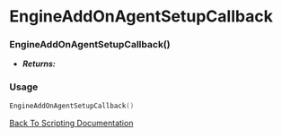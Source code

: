 # EngineAddOnAgentSetupCallback

### EngineAddOnAgentSetupCallback()
- ***Returns:*** 

### Usage

```Lua
EngineAddOnAgentSetupCallback()
```


[Back To Scripting Documentation](../README.md)
